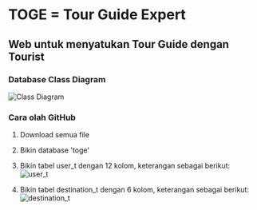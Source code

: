 # TOGE = Tour Guide Expert
## Web untuk menyatukan Tour Guide dengan Tourist

### Database Class Diagram
![Class Diagram](https://user-images.githubusercontent.com/34114125/56483370-ca936a80-64f3-11e9-846d-0bbfdef5d9e4.png)

### Cara olah GitHub
1. Download semua file
2. Bikin database 'toge'

3. Bikin tabel user_t dengan 12 kolom, keterangan sebagai berikut:
![user_t](https://user-images.githubusercontent.com/34114125/56483359-bcdde500-64f3-11e9-9beb-b3bdd18e6dd0.png)

4. Bikin tabel destination_t dengan 6 kolom, keterangan sebagai berikut:
![destination_t](https://user-images.githubusercontent.com/34114125/56483353-b2235000-64f3-11e9-972b-cc3d3158f88f.png)
